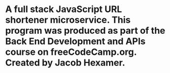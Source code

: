 # A full stack JavaScript URL shortener microservice. This program was produced as part of the Back End Development and APIs course on freeCodeCamp.org. Created by Jacob Hexamer.
